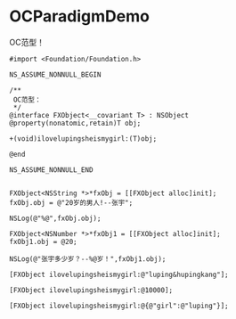 # OCParadigmDemo
OC范型！

    
    #import <Foundation/Foundation.h>

    NS_ASSUME_NONNULL_BEGIN

    /**
     OC范型：
     */
    @interface FXObject<__covariant T> : NSObject
    @property(nonatomic,retain)T obj;

    +(void)ilovelupingsheismygirl:(T)obj;

    @end

    NS_ASSUME_NONNULL_END


    FXObject<NSString *>*fxObj = [[FXObject alloc]init];
    fxObj.obj = @"20岁的男人!--张宇";
    
    NSLog(@"%@",fxObj.obj);
    
    FXObject<NSNumber *>*fxObj1 = [[FXObject alloc]init];
    fxObj1.obj = @20;
    
    NSLog(@"张宇多少岁？--%@岁！",fxObj1.obj);
    
    [FXObject ilovelupingsheismygirl:@"luping&hupingkang"];
    
    [FXObject ilovelupingsheismygirl:@10000];
    
    [FXObject ilovelupingsheismygirl:@{@"girl":@"luping"}];
